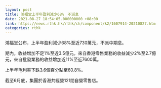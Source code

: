 ```yaml
---
layout: post
title: 鴻福堂上半年盈利減少68%　不派息
date: 2021-08-27 18:54:05.000000000 +08:00
link: https://news.rthk.hk/rthk/ch/component/k2/1607914-20210827.htm
categories: rthk
---
```


鴻福堂公布，上半年盈利減少68%至近730萬元，不派中期息。

期內，收益增加不足1%至近3.5億元，來自香港零售業務的收益減少2%至2.7億元，來自批發業務的收益增加近11%至近7600萬。

上半年毛利率下跌3.6個百分點至60.8%。

截至6月底，集團於香港共經營121間自營零售店。
